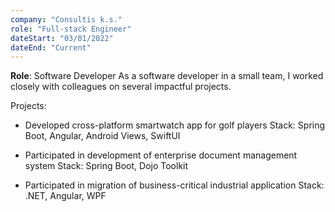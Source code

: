 ```yaml
---
company: "Consultis k.s."
role: "Full-stack Engineer"
dateStart: "03/01/2022"
dateEnd: "Current"
---
```


**Role**: Software Developer
As a software developer in a small team, I worked closely with colleagues on several impactful projects.

Projects:
- Developed cross-platform smartwatch app for golf players
  Stack: Spring Boot, Angular, Android Views, SwiftUI

- Participated in development of enterprise document management system
  Stack: Spring Boot, Dojo Toolkit

- Participated in migration of business-critical industrial application
  Stack: .NET, Angular, WPF
